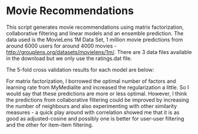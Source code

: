 # Movie Recommendations

This script generates movie recommendations using matrix factorization, collaborative filtering and linear models and an ensemble prediction. The data used is the MovieLens 1M Data Set, 1 million movie predictions from around 6000 users for around 4000 movies - http://grouplens.org/datasets/movielens/1m/. There are 3 data files available in the download but we only use the ratings.dat file. 

The 5-fold cross validation results for each model are below:


For matrix factorization, I borrowed the optimal number of factors and learning rate from MyMedialite and increased the regularization a little. So I would say that these predictions are more or less optimal. However, I think the predictions from collaborative filtering could be improved by increasing the number of neighbours and also experimenting with other similarity measures - a quick play around with correlation showed me that it is as good as adjusted-cosine and possibly one is better for user-user filtering and the other for item-item filtering. 
